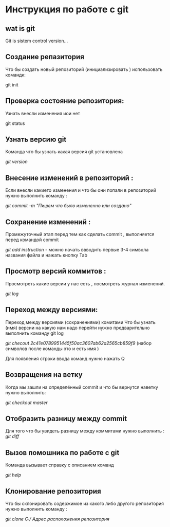 # **Инструкция по работе с git**

## wat is git

Git is sistem control version...

## Создание репазитория 

Что бы создать новый репозиторий (инициализировать ) использовать командк:

git init

## Проверка состояние репозитория:

Узнать внесли изменения иои нет

 git status

 ## Узнать версию git

Команда что бы узнать какая версия git установлена 

*git version*

## Внесение изменений в репозиторий :

Если внесли какието изменения и что бы они попали в репозиторий нужно выполнить команду :

*git commit -m "Пишем что было измененно или создано"*

## Сохранение изменений :

Промежуточный этап перед тем как сделать commit , выполняется перед командой commit

*git add instruction* - можно начать ввводить первые 3-4 символа названия файла и нажать кнопку Tab

## Просмотр версий коммитов :

Просмотреть какие версии у нас есть , посмотреть журнал изменений.

*git log* 

## Переход между версиями:

Переход между версиями (сохранениями) комитами 
Что бы узнать (имя) версии на какую нам надо перейти нужно предварительно выполнить команду git log 

*git checout 2c41e0789951445f50ac3607ab62a2565cb859f9* (набор символов после команды это и есть имя )

Для появления строки ввода команд нужно нажать Q

## Возвращения на ветку 

Когда мы зашли на определённый commit и что бы вернутся наветку нужно выполнить:

*git checkout master*

## Отобразить разницу между commit

Для того что бы увидеть разницу между коммитами нужно выполнить : 
*git diff*

## Вызов помошника по работе с git

Команда вызывает справку с описанием команд

*git help*

## Клонирование репозитория

Что бы склонировать содержимое из какого либо другого репозитория нужно выполнить команду :

*git clone C:/ Адрес расположения репозитория*